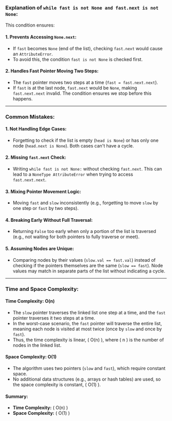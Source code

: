 ### Explanation of `while fast is not None and fast.next is not None`:

This condition ensures:

#### 1. **Prevents Accessing `None.next`:**
   - If `fast` becomes `None` (end of the list), checking `fast.next` would cause an `AttributeError`.
   - To avoid this, the condition `fast is not None` is checked first.

#### 2. **Handles Fast Pointer Moving Two Steps:**
   - The `fast` pointer moves two steps at a time (`fast = fast.next.next`).
   - If `fast` is at the last node, `fast.next` would be `None`, making `fast.next.next` invalid. The condition ensures we stop before this happens.

---

### Common Mistakes:

#### 1. **Not Handling Edge Cases:**
   - Forgetting to check if the list is empty (`head is None`) or has only one node (`head.next is None`). Both cases can't have a cycle.

#### 2. **Missing `fast.next` Check:**
   - Writing `while fast is not None:` without checking `fast.next`. This can lead to a `NoneType AttributeError` when trying to access `fast.next.next`.

#### 3. **Mixing Pointer Movement Logic:**
   - Moving `fast` and `slow` inconsistently (e.g., forgetting to move `slow` by one step or `fast` by two steps).

#### 4. **Breaking Early Without Full Traversal:**
   - Returning `False` too early when only a portion of the list is traversed (e.g., not waiting for both pointers to fully traverse or meet).

#### 5. **Assuming Nodes are Unique:**
   - Comparing nodes by their values (`slow.val == fast.val`) instead of checking if the pointers themselves are the same (`slow == fast`). Node values may match in separate parts of the list without indicating a cycle.

---

### Time and Space Complexity:

#### **Time Complexity: O(n)**
- The `slow` pointer traverses the linked list one step at a time, and the `fast` pointer traverses it two steps at a time.
- In the worst-case scenario, the `fast` pointer will traverse the entire list, meaning each node is visited at most twice (once by `slow` and once by `fast`).
- Thus, the time complexity is linear, \( O(n) \), where \( n \) is the number of nodes in the linked list.

#### **Space Complexity: O(1)**
- The algorithm uses two pointers (`slow` and `fast`), which require constant space.
- No additional data structures (e.g., arrays or hash tables) are used, so the space complexity is constant, \( O(1) \).

#### **Summary:**
- **Time Complexity:** \( O(n) \)
- **Space Complexity:** \( O(1) \)

